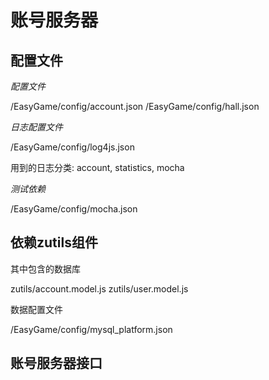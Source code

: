账号服务器
===

## 配置文件

*配置文件*

/EasyGame/config/account.json
/EasyGame/config/hall.json

*日志配置文件*

/EasyGame/config/log4js.json

用到的日志分类: account, statistics, mocha

*测试依赖*

/EasyGame/config/mocha.json


## 依赖zutils组件

其中包含的数据库

zutils/account.model.js
zutils/user.model.js

数据配置文件

/EasyGame/config/mysql_platform.json



## 账号服务器接口

